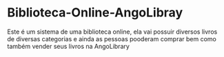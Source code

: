 # Biblioteca-Online-AngoLibray
Este é um sistema de uma biblioteca online, ela vai possuir diversos livros de diversas categorias e ainda as pessoas pooderam comprar bem como também vender seus livros na AngoLibrary
